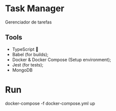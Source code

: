 # Task Manager
Gerenciador de tarefas

## Tools

- TypeScript 💙
- Babel (for builds);
- Docker & Docker Compose (Setup environment);
- Jest (for tests);
- MongoDB


# Run
  docker-compose -f docker-compose.yml up 
